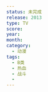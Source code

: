 ```yaml
---
status: 未完成
release: 2013
type: TV
score:
year:
month:
category:
  - 动漫
tags:
  - B类
  - 热血
  - 战斗
  - 
---
```

